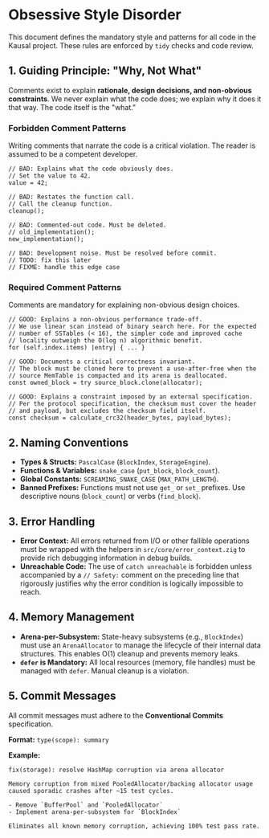 # Obsessive Style Disorder

This document defines the mandatory style and patterns for all code in the Kausal project. These rules are enforced by `tidy` checks and code review.

## 1. Guiding Principle: "Why, Not What"

Comments exist to explain **rationale, design decisions, and non-obvious constraints**. We never explain what the code does; we explain why it does it that way. The code itself is the "what."

### Forbidden Comment Patterns

Writing comments that narrate the code is a critical violation. The reader is assumed to be a competent developer.

```zig
// BAD: Explains what the code obviously does.
// Set the value to 42.
value = 42;

// BAD: Restates the function call.
// Call the cleanup function.
cleanup();

// BAD: Commented-out code. Must be deleted.
// old_implementation();
new_implementation();

// BAD: Development noise. Must be resolved before commit.
// TODO: fix this later
// FIXME: handle this edge case
```

### Required Comment Patterns

Comments are mandatory for explaining non-obvious design choices.

```zig
// GOOD: Explains a non-obvious performance trade-off.
// We use linear scan instead of binary search here. For the expected
// number of SSTables (< 16), the simpler code and improved cache
// locality outweigh the O(log n) algorithmic benefit.
for (self.index.items) |entry| { ... }

// GOOD: Documents a critical correctness invariant.
// The block must be cloned here to prevent a use-after-free when the
// source MemTable is compacted and its arena is deallocated.
const owned_block = try source_block.clone(allocator);

// GOOD: Explains a constraint imposed by an external specification.
// Per the protocol specification, the checksum must cover the header
// and payload, but excludes the checksum field itself.
const checksum = calculate_crc32(header_bytes, payload_bytes);
```

## 2. Naming Conventions

*   **Types & Structs:** `PascalCase` (`BlockIndex`, `StorageEngine`).
*   **Functions & Variables:** `snake_case` (`put_block`, `block_count`).
*   **Global Constants:** `SCREAMING_SNAKE_CASE` (`MAX_PATH_LENGTH`).
*   **Banned Prefixes:** Functions must not use `get_` or `set_` prefixes. Use descriptive nouns (`block_count`) or verbs (`find_block`).

## 3. Error Handling

*   **Error Context:** All errors returned from I/O or other fallible operations must be wrapped with the helpers in `src/core/error_context.zig` to provide rich debugging information in debug builds.
*   **Unreachable Code:** The use of `catch unreachable` is forbidden unless accompanied by a `// Safety:` comment on the preceding line that rigorously justifies why the error condition is logically impossible to reach.

## 4. Memory Management

*   **Arena-per-Subsystem:** State-heavy subsystems (e.g., `BlockIndex`) must use an `ArenaAllocator` to manage the lifecycle of their internal data structures. This enables O(1) cleanup and prevents memory leaks.
*   **`defer` is Mandatory:** All local resources (memory, file handles) must be managed with `defer`. Manual cleanup is a violation.

## 5. Commit Messages

All commit messages must adhere to the **Conventional Commits** specification.

**Format:** `type(scope): summary`

**Example:**
```
fix(storage): resolve HashMap corruption via arena allocator

Memory corruption from mixed PooledAllocator/backing allocator usage
caused sporadic crashes after ~15 test cycles.

- Remove `BufferPool` and `PooledAllocator`
- Implement arena-per-subsystem for `BlockIndex`

Eliminates all known memory corruption, achieving 100% test pass rate.
```
